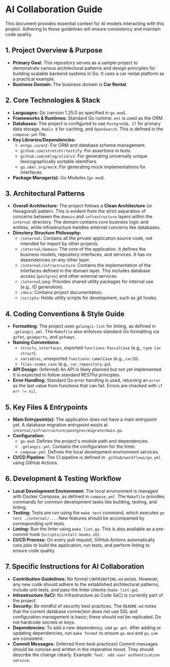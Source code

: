 # AI Collaboration Guide

This document provides essential context for AI models interacting with this project. Adhering to these guidelines will ensure consistency and maintain code quality.

## 1. Project Overview & Purpose

* **Primary Goal:** This repository serves as a sample project to demonstrate various architectural patterns and design principles for building scalable backend systems in Go. It uses a car rental platform as a practical example.
* **Business Domain:** The business domain is **Car Rental**.

## 2. Core Technologies & Stack

* **Languages:** Go (version 1.25.0 as specified in `go.mod`).
* **Frameworks & Runtimes:** Standard Go runtime. `ent` is used as the ORM.
* **Databases:** The project is configured to use `PostgreSQL 17` for primary data storage, `Redis 8` for caching, and `OpenSearch`. This is defined in the `compose.yml` file.
* **Key Libraries/Dependencies:**
  * `entgo.io/ent`: For ORM and database schema management.
  * `github.com/stretchr/testify`: For assertions in tests.
  * `github.com/oklog/ulid/v2`: For generating universally unique lexicographically sortable identifiers.
  * `go.uber.org/mock`: For generating mock implementations for interfaces.
* **Package Manager(s):** Go Modules (`go mod`).

## 3. Architectural Patterns

* **Overall Architecture:** The project follows a **Clean Architecture** (or Hexagonal) pattern. This is evident from the strict separation of concerns between the `domain` and `infrastructure` layers within the `internal` directory. The domain contains core business logic and entities, while infrastructure handles external concerns like databases.
* **Directory Structure Philosophy:**
  * `/internal`: Contains all the private application source code, not intended for import by other projects.
  * `/internal/domain`: The core of the application. It defines the business models, repository interfaces, and services. It has no dependencies on any other layer.
  * `/internal/infrastructure`: Contains the implementation of the interfaces defined in the domain layer. This includes database access (`postgres`) and other external services.
  * `/internal/pkg`: Provides shared utility packages for internal use (e.g., ID generation).
  * `/docs`: Contains project documentation.
  * `/scripts`: Holds utility scripts for development, such as git hooks.

## 4. Coding Conventions & Style Guide

* **Formatting:** The project uses `golangci-lint` for linting, as defined in `.golangci.yml`. The `Makefile` also enforces standard Go formatting via `gofmt`, `goimports`, and `gofumpt`.
* **Naming Conventions:**
  * `structs`, `interfaces`, exported `functions`: `PascalCase` (e.g., `type Car struct`).
  * `variables`, unexported `functions`: `camelCase` (e.g., `carID`).
  * `files`: `snake_case` (e.g., `car_repository.go`).
* **API Design:** (Inferred) An API is likely planned but not yet implemented. It is expected to follow standard RESTful principles.
* **Error Handling:** Standard Go error handling is used, returning an `error` as the last value from functions that can fail. Errors are checked with `if err != nil`.

## 5. Key Files & Entrypoints

* **Main Entrypoint(s):** The application does not have a main entrypoint yet. A database migration entrypoint exists at `internal/infrastructure/postgres/migrate/main.go`.
* **Configuration:**
  * `go.mod`: Defines the project's module path and dependencies.
  * `.golangci.yml`: Contains the configuration for the linter.
  * `compose.yml`: Defines the local development environment services.
* **CI/CD Pipeline:** The CI pipeline is defined in `.github/workflows/go.yml` using GitHub Actions.

## 6. Development & Testing Workflow

* **Local Development Environment:** The local environment is managed with Docker Compose, as defined in `compose.yml`. The `Makefile` provides commands for common development tasks like building, testing, and linting.
* **Testing:** Tests are run using the `make test` command, which executes `go test ./internal/...`. New features should be accompanied by corresponding unit tests.
* **Linting:** Run the linter using `make lint.go`. This is also available as a pre-commit hook (`scripts/install-hooks.sh`).
* **CI/CD Process:** On every pull request, GitHub Actions automatically runs jobs to build the application, run tests, and perform linting to ensure code quality.

## 7. Specific Instructions for AI Collaboration

* **Contribution Guidelines:** No formal `CONTRIBUTING.md` exists. However, any new code should adhere to the established architectural patterns, include unit tests, and pass the linter checks (`make lint.go`).
* **Infrastructure (IaC):** No Infrastructure as Code (IaC) is currently part of the project.
* **Security:** Be mindful of security best practices. The `README.md` notes that the current database connection does not use SSL and configuration management is basic; these should not be replicated. Do not hardcode secrets or keys.
* **Dependencies:** To add a new dependency, use `go get`. After adding or updating dependencies, run `make format` to ensure `go.mod` and `go.sum` are consistent.
* **Commit Messages:** (Inferred from best practices) Commit messages should be concise and written in the imperative mood. They should describe the change clearly. Example: `feat: add user authentication service`.
